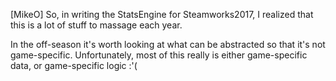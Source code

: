 [MikeO] So, in writing the StatsEngine for Steamworks2017, I realized that this is a lot of stuff to massage each year.

In the off-season it's worth looking at what can be abstracted so that it's not game-specific.
Unfortunately, most of this really is either game-specific data, or game-specific logic :'(